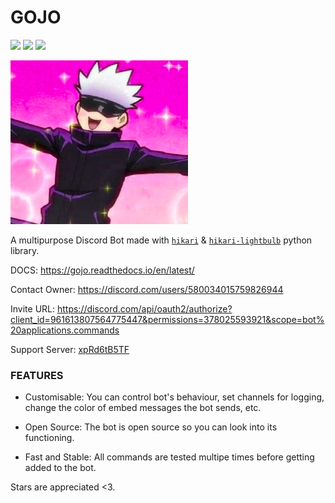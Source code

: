 # GOJO
![](https://img.shields.io/badge/code%20style-black-000000.svg) ![](https://img.shields.io/badge/license-MIT-magenta) ![](https://img.shields.io/github/stars/sarthhh/gojo)

![](images/gojo.png)

A multipurpose Discord Bot made with [`hikari`](https://github.com/hikari-py/hikari) & [`hikari-lightbulb`](https://github.com/tandemdude/hikari-lightbulb) python library.

DOCS: https://gojo.readthedocs.io/en/latest/

Contact Owner: https://discord.com/users/580034015759826944

Invite URL: https://discord.com/api/oauth2/authorize?client_id=961613807564775447&permissions=378025593921&scope=bot%20applications.commands

Support Server: [xpRd6tB5TF](https://discord.gg/xpRd6tB5TF)

### FEATURES

* Customisable: You can control bot's behaviour, set channels for logging, change the color of embed messages the bot sends, etc.

* Open Source: The bot is open source so you can look into its functioning.

* Fast and Stable: All commands are tested multipe times before getting added to the bot.

Stars are appreciated <3.

